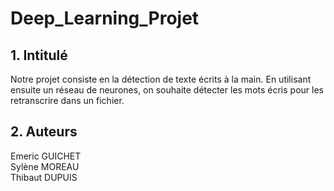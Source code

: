 # Deep_Learning_Projet

## 1. Intitulé
  Notre projet consiste en la détection de texte écrits à la main.
  En utilisant ensuite un réseau de neurones, on souhaite détecter les mots écris pour les retranscrire
  dans un fichier.
  
  
  
  
## 2. Auteurs
  Emeric GUICHET<br>
  Sylène MOREAU<br>
  Thibaut DUPUIS
